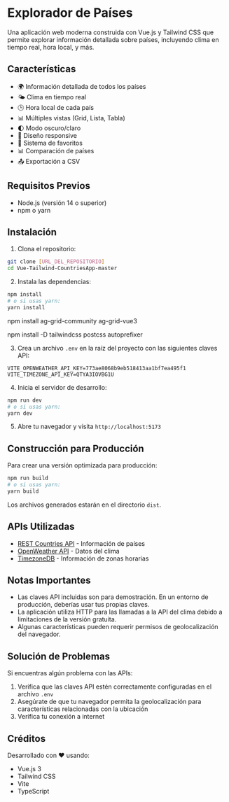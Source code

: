 # Explorador de Países

Una aplicación web moderna construida con Vue.js y Tailwind CSS que permite explorar información detallada sobre países, incluyendo clima en tiempo real, hora local, y más.

## Características

- 🌍 Información detallada de todos los países
- 🌤️ Clima en tiempo real
- 🕒 Hora local de cada país
- 📊 Múltiples vistas (Grid, Lista, Tabla)
- 🌓 Modo oscuro/claro
- 📱 Diseño responsive
- 💾 Sistema de favoritos
- 📊 Comparación de países
- 📤 Exportación a CSV

## Requisitos Previos

- Node.js (versión 14 o superior)
- npm o yarn

## Instalación

1. Clona el repositorio:
```bash
git clone [URL_DEL_REPOSITORIO]
cd Vue-Tailwind-CountriesApp-master
```

2. Instala las dependencias:
```bash
npm install
# o si usas yarn:
yarn install
```
npm install ag-grid-community ag-grid-vue3

npm install -D tailwindcss postcss autoprefixer

3. Crea un archivo `.env` en la raíz del proyecto con las siguientes claves API:
```env
VITE_OPENWEATHER_API_KEY=773ae8068b9eb518413aa1bf7ea495f1
VITE_TIMEZONE_API_KEY=QTYA3IOVBG1U
```

4. Inicia el servidor de desarrollo:
```bash
npm run dev
# o si usas yarn:
yarn dev
```

5. Abre tu navegador y visita `http://localhost:5173`

## Construcción para Producción

Para crear una versión optimizada para producción:

```bash
npm run build
# o si usas yarn:
yarn build
```

Los archivos generados estarán en el directorio `dist`.

## APIs Utilizadas

- [REST Countries API](https://restcountries.com/) - Información de países
- [OpenWeather API](https://openweathermap.org/api) - Datos del clima
- [TimezoneDB](https://timezonedb.com/) - Información de zonas horarias

## Notas Importantes

- Las claves API incluidas son para demostración. En un entorno de producción, deberías usar tus propias claves.
- La aplicación utiliza HTTP para las llamadas a la API del clima debido a limitaciones de la versión gratuita.
- Algunas características pueden requerir permisos de geolocalización del navegador.

## Solución de Problemas

Si encuentras algún problema con las APIs:

1. Verifica que las claves API estén correctamente configuradas en el archivo `.env`
2. Asegúrate de que tu navegador permita la geolocalización para características relacionadas con la ubicación
3. Verifica tu conexión a internet

## Créditos

Desarrollado con ❤️ usando:
- Vue.js 3
- Tailwind CSS
- Vite
- TypeScript
